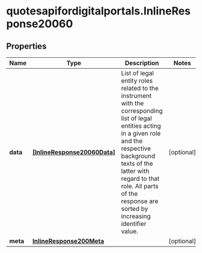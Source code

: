 # quotesapifordigitalportals.InlineResponse20060

## Properties

Name | Type | Description | Notes
------------ | ------------- | ------------- | -------------
**data** | [**[InlineResponse20060Data]**](InlineResponse20060Data.md) | List of legal entity roles related to the instrument with the corresponding list of legal entities acting in a given role and the respective background texts of the latter with regard to that role. All parts of the response are sorted by increasing identifier value. | [optional] 
**meta** | [**InlineResponse200Meta**](InlineResponse200Meta.md) |  | [optional] 


